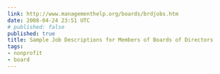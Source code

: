 ```yaml
---
link: http://www.managementhelp.org/boards/brdjobs.htm
date: 2008-04-24 23:51 UTC
# published: false
published: true
title: Sample Job Descriptions for Members of Boards of Directors
tags:
- nonprofit
- board
---
```



